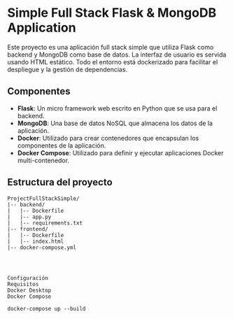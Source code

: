 # Simple Full Stack Flask & MongoDB Application

Este proyecto es una aplicación full stack simple que utiliza Flask como backend y MongoDB como base de datos. La interfaz de usuario es servida usando HTML estático. Todo el entorno está dockerizado para facilitar el despliegue y la gestión de dependencias.

## Componentes

- **Flask**: Un micro framework web escrito en Python que se usa para el backend.
- **MongoDB**: Una base de datos NoSQL que almacena los datos de la aplicación.
- **Docker**: Utilizado para crear contenedores que encapsulan los componentes de la aplicación.
- **Docker Compose**: Utilizado para definir y ejecutar aplicaciones Docker multi-contenedor.

## Estructura del proyecto

```plaintext
ProjectFullStackSimple/
|-- backend/
|   |-- Dockerfile
|   |-- app.py
|   |-- requirements.txt
|-- frontend/
|   |-- Dockerfile
|   |-- index.html
|-- docker-compose.yml




Configuración
Requisitos
Docker Desktop
Docker Compose

docker-compose up --build
